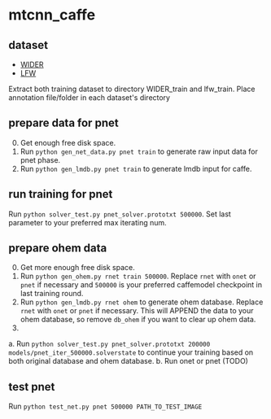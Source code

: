 # mtcnn_caffe

## dataset
- [WIDER](http://mmlab.ie.cuhk.edu.hk/projects/WIDERFace/)
- [LFW](http://mmlab.ie.cuhk.edu.hk/archive/CNN\_FacePoint.htm)

Extract both training dataset to directory WIDER\_train and lfw\_train. Place annotation file/folder in each dataset's directory

## prepare data for pnet
0. Get enough free disk space.
1. Run `python gen_net_data.py pnet train` to generate raw input data for pnet phase.
2. Run `python gen_lmdb.py pnet train` to generate lmdb input for caffe.

## run training for pnet
Run `python solver_test.py pnet_solver.prototxt 500000`. Set last parameter to your preferred max iterating num.

## prepare ohem data 
0. Get more enough free disk space.
1. Run `python gen_ohem.py rnet train 500000`. Replace `rnet` with `onet` or `pnet` if necessary
and `500000` is your preferred caffemodel checkpoint in last training round.
2. Run `python gen_lmdb.py rnet ohem` to generate ohem database. Replace `rnet` with `onet` or `pnet` if necessary. This will APPEND the data to your ohem database, so remove `db_ohem` if you want to clear up ohem data.
3. 
  a. Run `python solver_test.py pnet_solver.prototxt 200000 models/pnet_iter_500000.solverstate` to continue your training based on both original database and ohem database.
  b. Run onet or pnet (TODO)

## test pnet
Run `python test_net.py pnet 500000 PATH_TO_TEST_IMAGE`

